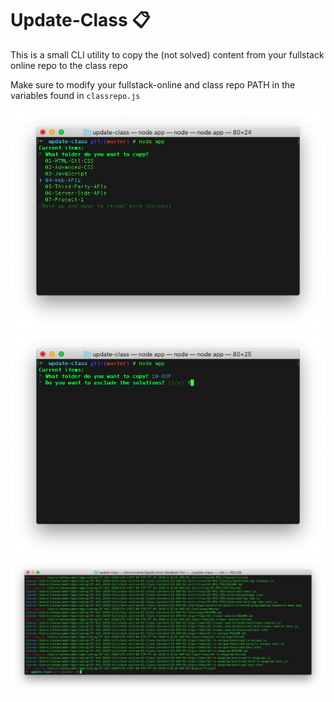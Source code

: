 # Update-Class 📋

This is a small CLI utility to copy the (not solved) content from your fullstack online repo to the class repo

Make sure to modify your fullstack-online and class repo PATH in the variables found in `classrepo.js`

<img src="assets/screen1.png">
<img src="assets/screen3.png">
<img src="assets/screen2.png">
